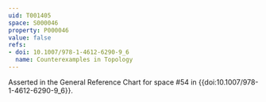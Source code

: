 ```yaml
---
uid: T001405
space: S000046
property: P000046
value: false
refs:
- doi: 10.1007/978-1-4612-6290-9_6
  name: Counterexamples in Topology
---
```


Asserted in the General Reference Chart for space #54 in
{{doi:10.1007/978-1-4612-6290-9_6}}.
